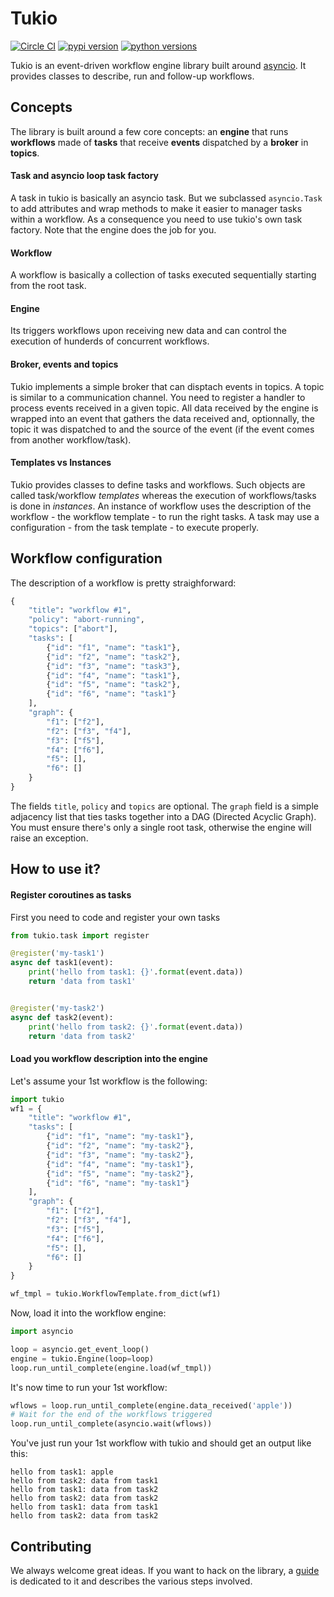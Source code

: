 # Tukio

[![Circle CI](https://img.shields.io/circleci/project/optiflows/tukio/master.svg)](https://circleci.com/gh/optiflows/tukio)
[![pypi version](http://img.shields.io/pypi/v/tukio.svg)](https://pypi.python.org/pypi/tukio)
[![python versions](https://img.shields.io/pypi/pyversions/tukio.svg)](https://pypi.python.org/pypi/tukio/)

Tukio is an event-driven workflow engine library built around [asyncio](https://docs.python.org/3/library/asyncio.html). It provides classes
to describe, run and follow-up workflows.

## Concepts

The library is built around a few core concepts: an **engine** that runs
**workflows** made of **tasks** that receive **events** dispatched by a
**broker** in **topics**.

#### Task and asyncio loop task factory
A task in tukio is basically an asyncio task. But we subclassed `asyncio.Task`
to add attributes and wrap methods to make it easier to manager tasks within a
workflow.
As a consequence you need to use tukio's own task factory. Note that the engine
does the job for you.

#### Workflow
A workflow is basically a collection of tasks executed sequentially starting
from the root task.

#### Engine
Its triggers workflows upon receiving new data and can control the execution of
hunderds of concurrent workflows.

#### Broker, events and topics
Tukio implements a simple broker that can disptach events in topics. A topic
is similar to a communication channel. You need to register a handler to
process events received in a given topic.
All data received by the engine is wrapped into an event that gathers the data
received and, optionnally, the topic it was dispatched to and the source of the
event (if the event comes from another workflow/task).

#### Templates vs Instances
Tukio provides classes to define tasks and workflows. Such objects are called
task/workflow _templates_ whereas the execution of workflows/tasks is done in
_instances_. An instance of workflow uses the description of the workflow - the
workflow template - to run the right tasks. A task may use a configuration -
from the task template - to execute properly.

## Workflow configuration

The description of a workflow is pretty straighforward:
```python
{
    "title": "workflow #1",
    "policy": "abort-running",
    "topics": ["abort"],
    "tasks": [
        {"id": "f1", "name": "task1"},
        {"id": "f2", "name": "task2"},
        {"id": "f3", "name": "task3"},
        {"id": "f4", "name": "task1"},
        {"id": "f5", "name": "task2"},
        {"id": "f6", "name": "task1"}
    ],
    "graph": {
        "f1": ["f2"],
        "f2": ["f3", "f4"],
        "f3": ["f5"],
        "f4": ["f6"],
        "f5": [],
        "f6": []
    }
}
```
The fields `title`, `policy` and `topics` are optional. The `graph` field is a
simple adjacency list that ties tasks together into a DAG (Directed Acyclic
Graph). You must ensure there's only a single root task, otherwise the engine
will raise an exception.

## How to use it?

#### Register coroutines as tasks
First you need to code and register your own tasks
```python
from tukio.task import register

@register('my-task1')
async def task1(event):
    print('hello from task1: {}'.format(event.data))
    return 'data from task1'


@register('my-task2')
async def task2(event):
    print('hello from task2: {}'.format(event.data))
    return 'data from task2'
```

#### Load you workflow description into the engine

Let's assume your 1st workflow is the following:
```python
import tukio
wf1 = {
    "title": "workflow #1",
    "tasks": [
        {"id": "f1", "name": "my-task1"},
        {"id": "f2", "name": "my-task2"},
        {"id": "f3", "name": "my-task2"},
        {"id": "f4", "name": "my-task1"},
        {"id": "f5", "name": "my-task2"},
        {"id": "f6", "name": "my-task1"}
    ],
    "graph": {
        "f1": ["f2"],
        "f2": ["f3", "f4"],
        "f3": ["f5"],
        "f4": ["f6"],
        "f5": [],
        "f6": []
    }
}

wf_tmpl = tukio.WorkflowTemplate.from_dict(wf1)
```

Now, load it into the workflow engine:
```python
import asyncio

loop = asyncio.get_event_loop()
engine = tukio.Engine(loop=loop)
loop.run_until_complete(engine.load(wf_tmpl))
```

It's now time to run your 1st workflow:
```python
wflows = loop.run_until_complete(engine.data_received('apple'))
# Wait for the end of the workflows triggered
loop.run_until_complete(asyncio.wait(wflows))
```

You've just run your 1st workflow with tukio and should get an output like this:
```
hello from task1: apple
hello from task2: data from task1
hello from task1: data from task2
hello from task2: data from task2
hello from task1: data from task1
hello from task2: data from task2
```

## Contributing

We always welcome great ideas. If you want to hack on the library, a [guide](CONTRIBUTING.md) is dedicated to it and describes the various steps involved.

